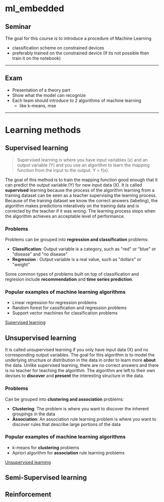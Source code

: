 # ml_embedded

## Seminar

The goal for this course is to introduce a procedure of Machine Learning
    
- classification scheme on constrained devices 
- preferably trained on the constrained device (If its not possible then train it on the notebook)
---
## Exam

- Presentation of a theory part
- Show what the model can recognize
- Each team should introduce to 2 algorithms of machine learning
    - like k-means, mse
---
# Learning methods

## Supervised learning

> Supervised learning is where you have input variables (x) and an output variable (Y) and you use an algorithm to learn the mapping function from the input to the output. Y = f(x).

The goal of this method is to train the mapping function good enough that it can predict the output variable (Y) for new input data (X). 
It is called **supervised** learning because the process of the algorithm learning from a training dataset can be seen as a teacher supervising the learning process.
Because of the training dataset we know the correct answers (labeling), the algorithm makes predictions interatively on the training data and is corrected by the teacher if it was wrong.
The learning process stops when the algorithm achieves an acceptable level of performance.

### Problems

Problems can be grouped into **regression and classification** problems:

- **Classification**: Output variable is a category, such as "red" or "blue" or "disease" and "no disease"
- **Regression** : Output variable is a real value, such as "dollars" or "weight"

Some common types of problems built on top of classification and regresion include **recommendation** and **time series prediction**.

### Popular examples of machine learning algorithms

- Linear regression for regression problems
- Random forest for cassification and regression problems
- Support vector machines for classification problems

[Supervised learning](https://machinelearningmastery.com/supervised-and-unsupervised-machine-learning-algorithms/)

## Unsupervised learning

It is called unsupervised learning if you only have input data (X) and no corresponding output variables. The goal for this algorithm is to model the underlying structure or distribution in the data in order to learn more **about** the data. Unlike supervised learning, there are no correct answers and there is no teacher for teaching the algorithm. The algorithm are left to their own devises to **discover** and **present** the interesting structure in the data. 

### Problems

Can be grouped into **clustering and association** problems:

- **Clustering**: The problem is where you want to discover the inherent groupings in the data
- **Association**: An association rule learning problem is where you want to discover rules that describe large portions of the data

### Popular examples of machine learning algorithms

- k-means for **clustering** problems
- Apriori algorithm for **association** rule learning problems

[Unsupervised learning](https://machinelearningmastery.com/supervised-and-unsupervised-machine-learning-algorithms/)


## Semi-Supervised learning

## Reinforcement